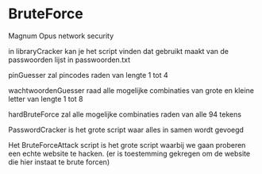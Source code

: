 # BruteForce

Magnum Opus network security

in libraryCracker kan je het script vinden dat gebruikt maakt van de passwoorden lijst in passwoorden.txt

pinGuesser zal pincodes raden van lengte 1 tot 4

wachtwoordenGuesser raad alle mogelijke combinaties van grote en kleine letter van lengte 1 tot 8

hardBruteForce zal alle mogelijke combinaties raden van alle 94 tekens

PasswordCracker is het grote script waar alles in samen wordt gevoegd

Het BruteForceAttack script is het grote script waarbij we gaan proberen een echte website te hacken. (er is toestemming gekregen om de website die hier instaat te brute forcen)
